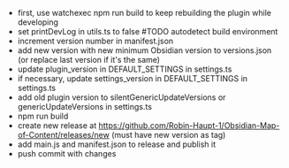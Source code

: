 - first, use watchexec npm run build to keep rebuilding the plugin while developing
- set printDevLog in utils.ts to false #TODO autodetect build environment
- increment version number in manifest.json
- add new version with new minimum Obsidian version to versions.json (or replace last version if it's the same)
- update plugin_version in DEFAULT_SETTINGS in settings.ts
- if necessary, update settings_version in DEFAULT_SETTINGS in settings.ts
- add old plugin version to silentGenericUpdateVersions or genericUpdateVersions in settings.ts
- npm run build
- create new release at https://github.com/Robin-Haupt-1/Obsidian-Map-of-Content/releases/new (must have new version as tag)
- add main.js and manifest.json to release and publish it
- push commit with changes

